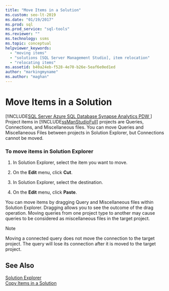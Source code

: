 ```yaml
---
title: "Move Items in a Solution"
ms.custom: seo-lt-2019
ms.date: "01/19/2017"
ms.prod: sql
ms.prod_service: "sql-tools"
ms.reviewer: ""
ms.technology: ssms
ms.topic: conceptual
helpviewer_keywords: 
  - "moving items"
  - "solutions [SQL Server Management Studio], item relocation"
  - "relocating items"
ms.assetid: b40a24eb-f528-4e70-b26e-5eaf6e0ed1ed
author: "markingmyname"
ms.author: "maghan"
---
```

# Move Items in a Solution
[!INCLUDE[SQL Server Azure SQL Database Synapse Analytics PDW ](../../includes/applies-to-version/sql-asdb-asdbmi-asdw-pdw.md)]
Project items in [!INCLUDE[ssManStudioFull](../../includes/ssmanstudiofull-md.md)] projects are Queries, Connections, and Miscellaneous files. You can move Queries and Miscellaneous Files between projects in Solution Explorer, but Connections cannot be moved.  
  
### To move items in Solution Explorer  
  
1.  In Solution Explorer, select the item you want to move.  
  
2.  On the **Edit** menu, click **Cut**.  
  
3.  In Solution Explorer, select the destination.  
  
4.  On the **Edit** menu, click **Paste**.  
  
You can move items by dragging Query and Miscellaneous files within Solution Explorer. Dragging allows you to see the outcome of the drag operation. Moving queries from one project type to another may cause queries to be considered as miscellaneous files in the target project.  
  
> [!NOTE]  
> Moving a connected query does not move the connection to the target project. The query will lose its connection after it is moved to the target project.  
  
## See Also  
[Solution Explorer](../../ssms/solution/solution-explorer.md)  
[Copy Items in a Solution](../../ssms/solution/copy-items-in-a-solution.md)  
  
